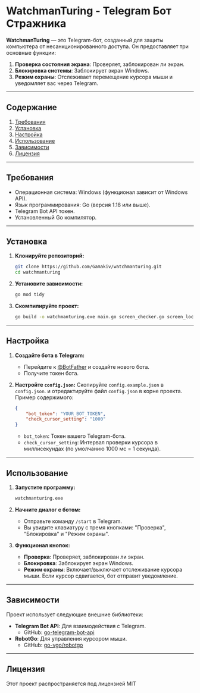 # WatchmanTuring - Telegram Бот Стражника

**WatchmanTuring** — это Telegram-бот, созданный для защиты компьютера от несанкционированного доступа. Он предоставляет три основные функции:
1. **Проверка состояния экрана**: Проверяет, заблокирован ли экран.
2. **Блокировка системы**: Заблокирует экран Windows.
3. **Режим охраны**: Отслеживает перемещение курсора мыши и уведомляет вас через Telegram.

---

## **Содержание**
1. [Требования](#требования)
2. [Установка](#установка)
3. [Настройка](#настройка)
4. [Использование](#использование)
5. [Зависимости](#зависимости)
6. [Лицензия](#лицензия)

---

## **Требования**
- Операционная система: Windows (функционал зависит от Windows API).
- Язык программирования: Go (версия 1.18 или выше).
- Telegram Bot API токен.
- Установленный Go компилятор.

---

## **Установка**

1. **Клонируйте репозиторий:**
   ```bash
   git clone https://github.com/Gamakiv/watchmanturing.git
   cd watchmanturing
   ```

2. **Установите зависимости:**
   ```bash
   go mod tidy
   ```

3. **Скомпилируйте проект:**
   ```bash
   go build -o watchmanturing.exe main.go screen_checker.go screen_locker.go cursor_watcher.go
   ```

---

## **Настройка**

1. **Создайте бота в Telegram:**
   - Перейдите к [@BotFather](https://t.me/BotFather) и создайте нового бота.
   - Получите токен бота.

2. **Настройте `config.json`:**
   Скопируйте `config.example.json` в `config.json`. и отредактируйте файл `config.json` в корне проекта. Пример содержимого:
   ```json
   {
       "bot_token": "YOUR_BOT_TOKEN",
       "check_cursor_setting": "1000"
   }
   ```
   - `bot_token`: Токен вашего Telegram-бота.
   - `check_cursor_setting`: Интервал проверки курсора в миллисекундах (по умолчанию 1000 мс = 1 секунда).

---

## **Использование**

1. **Запустите программу:**
   ```cmd
   watchmanturing.exe
   ```

2. **Начните диалог с ботом:**
   - Отправьте команду `/start` в Telegram.
   - Вы увидите клавиатуру с тремя кнопками: "Проверка", "Блокировка" и "Режим охраны".

3. **Функционал кнопок:**
   - **Проверка**: Проверяет, заблокирован ли экран.
   - **Блокировка**: Заблокирует экран Windows.
   - **Режим охраны**: Включает/выключает отслеживание курсора мыши. Если курсор сдвигается, бот отправит уведомление.

---

## **Зависимости**

Проект использует следующие внешние библиотеки:

- **Telegram Bot API**: Для взаимодействия с Telegram.
  - GitHub: [go-telegram-bot-api](https://github.com/go-telegram-bot-api/telegram-bot-api)
- **RobotGo**: Для управления курсором мыши.
  - GitHub: [go-vgo/robotgo](https://github.com/go-vgo/robotgo)

---

## **Лицензия**

Этот проект распространяется под лицензией MIT
